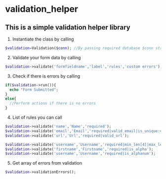 # validation_helper
## This is a simple validation helper library

1. Instantiate the class by calling
```php
$validation=Validation($conn); //By passing required database $conn string 
```
2. Validate your form data by calling
```php
$validation->validate('formfieldname','label','rules','custom errors');
```
3. Check if there is errors by calling
```php
if($validation->run()){
  echo "Form Submitted";
}
else{
  //Perform actions if there is no errors
}
```
4. List of rules you can call
```php
$validation->validate('name','Name','required');
$validation->validate('email','Email','required|valid_email|is_unique:users.email');
$validation->validate('url','Url','required|valid_url');

$validation->validate('username','Username','required|min_len[4]|max_len[8]');
$validation->validate('firstname','Firstname','required|is_alpha');
$validation->validate('username','Username','required|is_alphanum');
```
5. Get array of errors from validation
```php
$validation->validationErrors();
```

